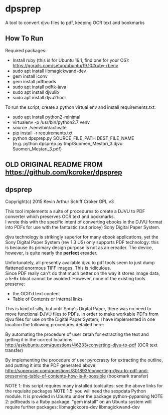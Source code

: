 # dpsprep

A tool to convert djvu files to pdf, keeping OCR text and bookmarks

## How To Run

Required packages:

+ Install ruby (this is for Ubuntu 19.1, find one for your OS): https://gorails.com/setup/ubuntu/19.10#ruby-rbenv
+ sudo apt install libmagickwand-dev
+ gem install iconv
+ gem install pdfbeads
+ sudo apt install pdftk-java
+ sudo apt install djvulib
+ sudo apt install djvu2hocr

To run the script, create a python virtual env and install requirements.txt:

+ sudo apt install python2-minimal
+ virtualenv -p /usr/bin/python2.7 venv
+ source ./venv/bin/activate
+ pip install -r requirements.txt
+ python dpsprep.py SOURCE_FILE_PATH DEST_FILE_NAME  
(e.g. python dpsprep.py tmp/Suomen_Mestari_3.djvu Suomen_Mestari_3.pdf) 

## OLD ORIGINAL README FROM https://github.com/kcroker/dpsprep

dpsprep
----------------------------------------------------------

Copyright(c) 2015 Kevin Arthur Schiff Croker
GPL v3

This tool implements a suite of procedures to create a DJVU to PDF converter which preserves OCR text and bookmarks.  
I wrote this with the specific intent of converting ebooks in the DJVU format into PDFs for use with the fantastic (but pricey) 
Sony Digital Paper System.

djvu technology is strikingly superior for many ebook applications, yet the Sony Digital Paper System (rev 1.3 US)
only supports PDF technology: this is because its primary design purpose is not as an ereader.  The device, however, 
is quite nearly the **perfect** ereader.

Unfortunately, all presently available djvu to pdf tools seem to just dump flattened enormous TIFF images.  This is ridiculous.  
Since PDF really can't do that much better on the way it stores image data, a 5-6x bloat cannot be avoided.  However, none of the 
existing tools preserve:

* the OCR'd text content
* Table of Contents or Internal links

This is kind of silly, but until Sony's Digital Paper, there was no need to move functional DJVU files to PDFs. 
In order to make workable PDFs from djvu files for use on the Digital Paper System, I have implemented in one location the following 
procedures detailed here:

By automating the procedure of user zetah for extracting the text and getting it in the correct locations:
http://askubuntu.com/questions/46233/converting-djvu-to-pdf (OCR text transfer)

By implementing the procedure of user pyrocrasty for extracting the outline, and putting it into the PDF generated above:
http://superuser.com/questions/801893/converting-djvu-to-pdf-and-preserving-table-of-contents-how-is-it-possible (bookmark transfer)

NOTE 1: this script requires many installed toolsuites: see the above links for the requisite packages
NOTE 1.5: you will need the sexpdata Python module.  It is provided in Ubuntu under the package python-pyparsing
NOTE 2: pdfbeads is a Ruby package.  "gem install" on an Ubuntu system will require further packages: libmagickcore-dev libmagickwand-dev